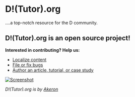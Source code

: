 D!(Tutor).org
==========

....a top-notch resource for the D community.

## D!(Tutor).org is an open source project!

**Interested in contributing? Help us:**

- [Localize content](https://github.com/tyro17/dtutor.org/wiki/Localization-Guide)
- [File or fix bugs](https://github.com/tyro17/dtutor.org/issues)
- [Author an article, tutorial, or case study](https://github.com/tyro17/dtutor.org/wiki/Contributors-Guide)

[![Screenshot](https://github.com/tyro17/dtutor.org/tree/master/public/images/landing_page.png)](http://dtutor.org)

*D!(Tutor).org is by [Akeron](https://www.akeron.co/)*
